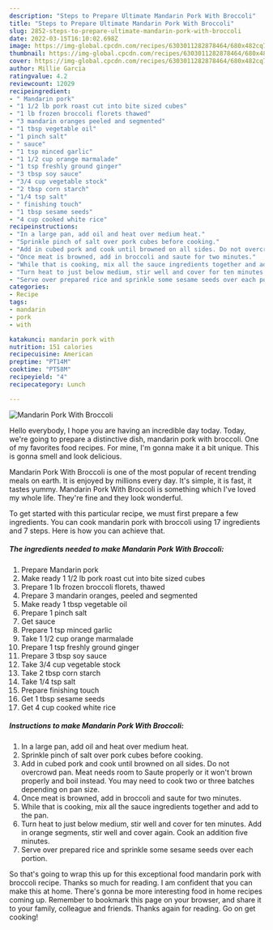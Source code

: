 ```yaml
---
description: "Steps to Prepare Ultimate Mandarin Pork With Broccoli"
title: "Steps to Prepare Ultimate Mandarin Pork With Broccoli"
slug: 2852-steps-to-prepare-ultimate-mandarin-pork-with-broccoli
date: 2022-03-15T16:10:02.698Z
image: https://img-global.cpcdn.com/recipes/6303011282878464/680x482cq70/mandarin-pork-with-broccoli-recipe-main-photo.jpg
thumbnail: https://img-global.cpcdn.com/recipes/6303011282878464/680x482cq70/mandarin-pork-with-broccoli-recipe-main-photo.jpg
cover: https://img-global.cpcdn.com/recipes/6303011282878464/680x482cq70/mandarin-pork-with-broccoli-recipe-main-photo.jpg
author: Millie Garcia
ratingvalue: 4.2
reviewcount: 12029
recipeingredient:
- " Mandarin pork"
- "1 1/2 lb pork roast cut into bite sized cubes"
- "1 lb frozen broccoli florets thawed"
- "3 mandarin oranges peeled and segmented"
- "1 tbsp vegetable oil"
- "1 pinch salt"
- " sauce"
- "1 tsp minced garlic"
- "1 1/2 cup orange marmalade"
- "1 tsp freshly ground ginger"
- "3 tbsp soy sauce"
- "3/4 cup vegetable stock"
- "2 tbsp corn starch"
- "1/4 tsp salt"
- " finishing touch"
- "1 tbsp sesame seeds"
- "4 cup cooked white rice"
recipeinstructions:
- "In a large pan, add oil and heat over medium heat."
- "Sprinkle pinch of salt over pork cubes before cooking."
- "Add in cubed pork and cook until browned on all sides. Do not overcrowd pan. Meat needs room to Saute properly or it won&#39;t brown properly and boil instead. You may need to cook two or three batches depending on pan size."
- "Once meat is browned, add in broccoli and saute for two minutes."
- "While that is cooking, mix all the sauce ingredients together and add to the pan."
- "Turn heat to just below medium, stir well and cover for ten minutes. Add in orange segments, stir well and cover again. Cook an addition five minutes."
- "Serve over prepared rice and sprinkle some sesame seeds over each portion."
categories:
- Recipe
tags:
- mandarin
- pork
- with

katakunci: mandarin pork with 
nutrition: 151 calories
recipecuisine: American
preptime: "PT14M"
cooktime: "PT58M"
recipeyield: "4"
recipecategory: Lunch

---
```



![Mandarin Pork With Broccoli](https://img-global.cpcdn.com/recipes/6303011282878464/680x482cq70/mandarin-pork-with-broccoli-recipe-main-photo.jpg)

Hello everybody, I hope you are having an incredible day today. Today, we're going to prepare a distinctive dish, mandarin pork with broccoli. One of my favorites food recipes. For mine, I'm gonna make it a bit unique. This is gonna smell and look delicious.



Mandarin Pork With Broccoli is one of the most popular of recent trending meals on earth. It is enjoyed by millions every day. It's simple, it is fast, it tastes yummy. Mandarin Pork With Broccoli is something which I've loved my whole life. They're fine and they look wonderful.


To get started with this particular recipe, we must first prepare a few ingredients. You can cook mandarin pork with broccoli using 17 ingredients and 7 steps. Here is how you can achieve that.

<!--inarticleads1-->

##### The ingredients needed to make Mandarin Pork With Broccoli:

1. Prepare  Mandarin pork
1. Make ready 1 1/2 lb pork roast cut into bite sized cubes
1. Prepare 1 lb frozen broccoli florets, thawed
1. Prepare 3 mandarin oranges, peeled and segmented
1. Make ready 1 tbsp vegetable oil
1. Prepare 1 pinch salt
1. Get  sauce
1. Prepare 1 tsp minced garlic
1. Take 1 1/2 cup orange marmalade
1. Prepare 1 tsp freshly ground ginger
1. Prepare 3 tbsp soy sauce
1. Take 3/4 cup vegetable stock
1. Take 2 tbsp corn starch
1. Take 1/4 tsp salt
1. Prepare  finishing touch
1. Get 1 tbsp sesame seeds
1. Get 4 cup cooked white rice




<!--inarticleads2-->

##### Instructions to make Mandarin Pork With Broccoli:

1. In a large pan, add oil and heat over medium heat.
1. Sprinkle pinch of salt over pork cubes before cooking.
1. Add in cubed pork and cook until browned on all sides. Do not overcrowd pan. Meat needs room to Saute properly or it won&#39;t brown properly and boil instead. You may need to cook two or three batches depending on pan size.
1. Once meat is browned, add in broccoli and saute for two minutes.
1. While that is cooking, mix all the sauce ingredients together and add to the pan.
1. Turn heat to just below medium, stir well and cover for ten minutes. Add in orange segments, stir well and cover again. Cook an addition five minutes.
1. Serve over prepared rice and sprinkle some sesame seeds over each portion.




So that's going to wrap this up for this exceptional food mandarin pork with broccoli recipe. Thanks so much for reading. I am confident that you can make this at home. There's gonna be more interesting food in home recipes coming up. Remember to bookmark this page on your browser, and share it to your family, colleague and friends. Thanks again for reading. Go on get cooking!
